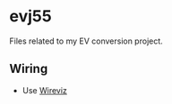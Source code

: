 # evj55
Files related to my EV conversion project.

## Wiring
* Use [Wireviz](https://github.com/wireviz/WireViz/tree/master)
